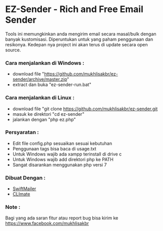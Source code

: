 # EZ-Sender - Rich and Free Email Sender

Tools ini memungkinkan anda mengirim email secara masal/bulk dengan banyak kustomisasi. Diperuntukan untuk yang paham penggunaan dan resikonya. Kedepan nya project ini akan terus di update secara open source. 

### Cara menjalankan di Windows :

- download file "https://github.com/mukhlisakbr/ez-sender/archive/master.zip"  
- extract dan buka "ez-sender-run.bat"

### Cara menjalankan di Linux :

- download file "git clone  https://github.com/mukhlisakbr/ez-sender.git
- masuk ke direktori "cd ez-sender"  
- jalankan dengan "php ez.php"

### Persyaratan :

- Edit file config.php sesuaikan sesuai kebutuhan  
- Penggunaan tags bisa baca di usage.txt  
- Untuk Windows wajib ada xampp terinstall di drive c  
- Untuk Windows wajib add direktori php ke PATH  
- Sangat disarankan menggunakan php versi 7

### Dibuat Dengan :
- [SwiftMailer](https://github.com/swiftmailer/swiftmailer)
- [CLImate](https://github.com/thephpleague/climate)

### Note : 
Bagi yang ada saran fitur atau report bug bisa kirim ke https://www.facebook.com/mukhlisakbr